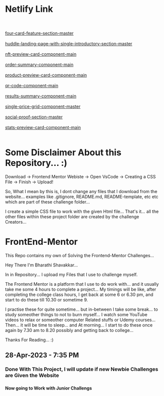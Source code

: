 <h1>Netlify Link</h1>
<a href="https://fmsolved.netlify.app/3-column-preview-card-component-main/"></a> <br> <br>
<a href="https://fmsolved.netlify.app/four-card-feature-section-master/">four-card-feature-section-master</a> <br> <br>
<a href="https://fmsolved.netlify.app/huddle-landing-page-with-single-introductory-section-master/">huddle-landing-page-with-single-introductory-section-master</a> <br> <br>
<a href="https://fmsolved.netlify.app/nft-preview-card-component-main/">nft-preview-card-component-main</a> <br> <br>
<a href="https://fmsolved.netlify.app/order-summary-component-main/">order-summary-component-main</a> <br> <br>
<a href="https://fmsolved.netlify.app/product-preview-card-component-main/">product-preview-card-component-main</a> <br> <br>
<a href="https://fmsolved.netlify.app/qr-code-component-main/">qr-code-component-main</a> <br> <br>
<a href="https://fmsolved.netlify.app/results-summary-component-main/">results-summary-component-main</a> <br> <br>
<a href="https://fmsolved.netlify.app/single-price-grid-component-master/">single-price-grid-component-master</a> <br> <br>
<a href="https://fmsolved.netlify.app/social-proof-section-master/">social-proof-section-master</a> <br> <br>
<a href="https://fmsolved.netlify.app/stats-preview-card-component-main/">stats-preview-card-component-main</a> <br> <br>

# Some Disclaimer About this Repository... :)

Download -> Frontend Mentor Webiste -> Open VsCode -> Creating a CSS File -> Finish -> Upload!

So, What I mean by this is, I dont change any files that I download from the website...
examples like .gitignore, README.md, README-template, etc etc which are part of these challenge folder...

I create a simple CSS file to work with the given Html file... That's it... all the other files within these project folder are created by the challenge Creators...



# FrontEnd-Mentor
This Repo contains my own of Solving the Frontend-Mentor Challenges... 

Hey There I'm Bharathi Shavakkar... 

In in Repository... I upload my Files that I use to challenge myself.

The Frontend Mentor is a platform that I use to do work with... and it usually take me some 4 hours to complete a project...
My timings will be like, after completing the college class hours, I get back at some 6 or 6.30 pm, and start to do these till 10.30 or sometime 9.

I practise these for quite sometime... but in-between I take some break... to study someother things to not to burn myself...
I watch some YouTube videos to relax or someother computer Related stuffs or Udemy courses...
Then... it will be time to sleep... and At morning... I start to do these once again by 7.30 am to 8.20 possibly and getting back to college...


Thanks For Reading... :) 



<h2>28-Apr-2023 - 7:35 PM</h2>
<h3>Done With This Project, I will update if new Newbie Challenges are Given the Website<h3>
<h4>Now going to Work with Junior Challengs<h4>
